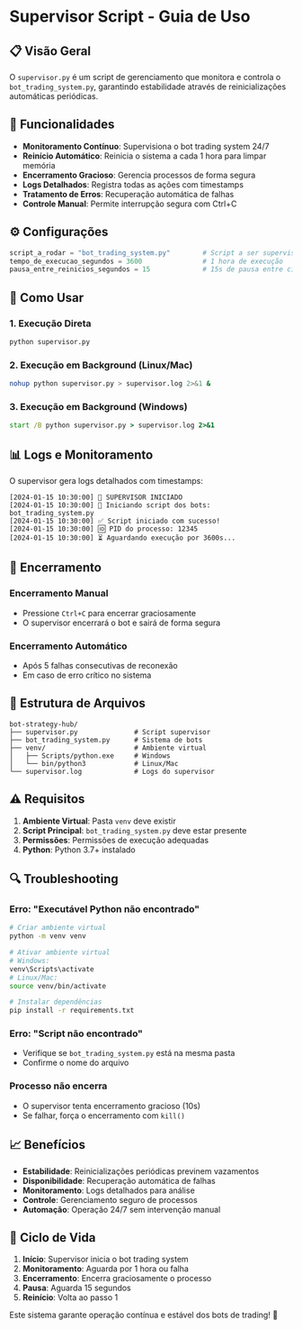 # Supervisor Script - Guia de Uso

## 📋 Visão Geral

O `supervisor.py` é um script de gerenciamento que monitora e controla o `bot_trading_system.py`, garantindo estabilidade através de reinicializações automáticas periódicas.

## 🎯 Funcionalidades

- **Monitoramento Contínuo**: Supervisiona o bot trading system 24/7
- **Reinício Automático**: Reinicia o sistema a cada 1 hora para limpar memória
- **Encerramento Gracioso**: Gerencia processos de forma segura
- **Logs Detalhados**: Registra todas as ações com timestamps
- **Tratamento de Erros**: Recuperação automática de falhas
- **Controle Manual**: Permite interrupção segura com Ctrl+C

## ⚙️ Configurações

```python
script_a_rodar = "bot_trading_system.py"        # Script a ser supervisionado
tempo_de_execucao_segundos = 3600               # 1 hora de execução
pausa_entre_reinicios_segundos = 15             # 15s de pausa entre ciclos
```

## 🚀 Como Usar

### 1. Execução Direta
```bash
python supervisor.py
```

### 2. Execução em Background (Linux/Mac)
```bash
nohup python supervisor.py > supervisor.log 2>&1 &
```

### 3. Execução em Background (Windows)
```cmd
start /B python supervisor.py > supervisor.log 2>&1
```

## 📊 Logs e Monitoramento

O supervisor gera logs detalhados com timestamps:

```
[2024-01-15 10:30:00] 🚀 SUPERVISOR INICIADO
[2024-01-15 10:30:00] 🤖 Iniciando script dos bots: bot_trading_system.py
[2024-01-15 10:30:00] ✅ Script iniciado com sucesso!
[2024-01-15 10:30:00] 🆔 PID do processo: 12345
[2024-01-15 10:30:00] ⏳ Aguardando execução por 3600s...
```

## 🛑 Encerramento

### Encerramento Manual
- Pressione `Ctrl+C` para encerrar graciosamente
- O supervisor encerrará o bot e sairá de forma segura

### Encerramento Automático
- Após 5 falhas consecutivas de reconexão
- Em caso de erro crítico no sistema

## 🔧 Estrutura de Arquivos

```
bot-strategy-hub/
├── supervisor.py              # Script supervisor
├── bot_trading_system.py      # Sistema de bots
├── venv/                      # Ambiente virtual
│   ├── Scripts/python.exe     # Windows
│   └── bin/python3            # Linux/Mac
└── supervisor.log             # Logs do supervisor
```

## ⚠️ Requisitos

1. **Ambiente Virtual**: Pasta `venv` deve existir
2. **Script Principal**: `bot_trading_system.py` deve estar presente
3. **Permissões**: Permissões de execução adequadas
4. **Python**: Python 3.7+ instalado

## 🔍 Troubleshooting

### Erro: "Executável Python não encontrado"
```bash
# Criar ambiente virtual
python -m venv venv

# Ativar ambiente virtual
# Windows:
venv\Scripts\activate
# Linux/Mac:
source venv/bin/activate

# Instalar dependências
pip install -r requirements.txt
```

### Erro: "Script não encontrado"
- Verifique se `bot_trading_system.py` está na mesma pasta
- Confirme o nome do arquivo

### Processo não encerra
- O supervisor tenta encerramento gracioso (10s)
- Se falhar, força o encerramento com `kill()`

## 📈 Benefícios

- **Estabilidade**: Reinicializações periódicas previnem vazamentos
- **Disponibilidade**: Recuperação automática de falhas
- **Monitoramento**: Logs detalhados para análise
- **Controle**: Gerenciamento seguro de processos
- **Automação**: Operação 24/7 sem intervenção manual

## 🔄 Ciclo de Vida

1. **Início**: Supervisor inicia o bot trading system
2. **Monitoramento**: Aguarda por 1 hora ou falha
3. **Encerramento**: Encerra graciosamente o processo
4. **Pausa**: Aguarda 15 segundos
5. **Reinício**: Volta ao passo 1

Este sistema garante operação contínua e estável dos bots de trading! 🚀